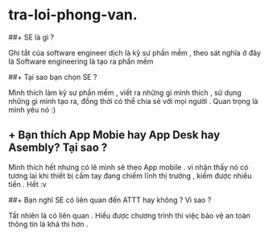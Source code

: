 # tra-loi-phong-van.
##+ SE là gì ?

Ghi tắt của software engineer dịch là kỹ sư phần mềm , theo sát nghĩa ở đây là Software engineering là tạo ra phần mềm

##+ Tại sao bạn chọn SE ?

Mình thích làm kỹ sư phần mềm , viết ra những gì mình thích , sử dụng những gì mình tạo ra, đồng thời có thể chia sẻ với mọi người .
Quan trọng là mình yêu nó :)

##  + Bạn thích App Mobie hay App Desk hay Asembly? Tại sao ?

Mình thích hết nhưng có lẽ mình sẽ theo App mobile . vì nhận thấy nó có tương lai khi thiết bị cầm tay đang chiếm lĩnh thị trường , kiếm được nhiều tiền . Hết :v 



##+ Bạn nghĩ SE có liên quan đến ATTT hay không ? Vì sao ?

Tất nhiên là có liên quan . Hiểu được chương trình thi việc bảo vệ an toàn thông tin là khả thi hơn . 
